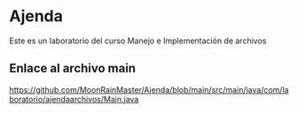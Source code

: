 # Ajenda
Este es un laboratorio del curso Manejo e Implementación de archivos

## Enlace al archivo main
https://github.com/MoonRainMaster/Ajenda/blob/main/src/main/java/com/laboratorio/ajendaarchivos/Main.java
